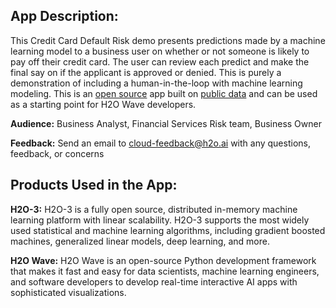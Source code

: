 ## App Description:

This Credit Card Default Risk demo presents predictions made by a machine learning model to a business user on whether or not someone is likely to pay off their credit card. The user can review each predict and make the final say on if the applicant is approved or denied. This is purely a demonstration of including a human-in-the-loop with machine learning modeling. This is an [open source](https://github.com/h2oai/wave-apps/tree/main/credit-risk) app built on [public data](https://www.kaggle.com/uciml/default-of-credit-card-clients-dataset) and can be used as a starting point for H2O Wave developers.

**Audience:** Business Analyst, Financial Services Risk team, Business Owner

**Feedback:** Send an email to cloud-feedback@h2o.ai with any questions, feedback, or concerns

## Products Used in the App:

**H2O-3:** H2O-3 is a fully open source, distributed in-memory machine learning platform with linear scalability. H2O-3 supports the most widely used statistical and machine learning algorithms, including gradient boosted machines, generalized linear models, deep learning, and more.

**H2O Wave:** H2O Wave is an open-source Python development framework that makes it fast and easy for data scientists, machine learning engineers, and software developers to develop real-time interactive AI apps with sophisticated visualizations.
